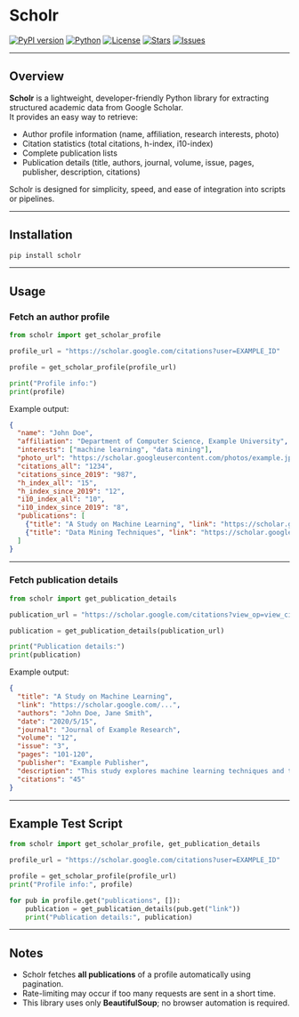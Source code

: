 # Scholr

[![PyPI version](https://img.shields.io/pypi/v/scholr.svg)](https://pypi.org/project/scholr/)
[![Python](https://img.shields.io/pypi/pyversions/scholr.svg)](https://pypi.org/project/scholr/)
[![License](https://img.shields.io/github/license/An4s0/scholr.svg)](https://github.com/An4s0/scholr/blob/main/LICENSE)
[![Stars](https://img.shields.io/github/stars/An4s0/scholr.svg)](https://github.com/An4s0/scholr/stargazers)
[![Issues](https://img.shields.io/github/issues/An4s0/scholr.svg)](https://github.com/An4s0/scholr/issues)


---

## Overview

**Scholr** is a lightweight, developer-friendly Python library for extracting structured academic data from Google Scholar.  
It provides an easy way to retrieve:  

- Author profile information (name, affiliation, research interests, photo)  
- Citation statistics (total citations, h-index, i10-index)  
- Complete publication lists  
- Publication details (title, authors, journal, volume, issue, pages, publisher, description, citations)  

Scholr is designed for simplicity, speed, and ease of integration into scripts or pipelines.  

---

## Installation

```bash
pip install scholr
```

---

## Usage

### Fetch an author profile

```python
from scholr import get_scholar_profile

profile_url = "https://scholar.google.com/citations?user=EXAMPLE_ID"

profile = get_scholar_profile(profile_url)

print("Profile info:")
print(profile)
```

Example output:

```json
{
  "name": "John Doe",
  "affiliation": "Department of Computer Science, Example University",
  "interests": ["machine learning", "data mining"],
  "photo_url": "https://scholar.googleusercontent.com/photos/example.jpg",
  "citations_all": "1234",
  "citations_since_2019": "987",
  "h_index_all": "15",
  "h_index_since_2019": "12",
  "i10_index_all": "10",
  "i10_index_since_2019": "8",
  "publications": [
    {"title": "A Study on Machine Learning", "link": "https://scholar.google.com/..." },
    {"title": "Data Mining Techniques", "link": "https://scholar.google.com/..."}
  ]
}
```

---

### Fetch publication details

```python
from scholr import get_publication_details

publication_url = "https://scholar.google.com/citations?view_op=view_citation&user=EXAMPLE_ID&citation_for_view=EXAMPLE_CITATION"

publication = get_publication_details(publication_url)

print("Publication details:")
print(publication)
```

Example output:

```json
{
  "title": "A Study on Machine Learning",
  "link": "https://scholar.google.com/...",
  "authors": "John Doe, Jane Smith",
  "date": "2020/5/15",
  "journal": "Journal of Example Research",
  "volume": "12",
  "issue": "3",
  "pages": "101-120",
  "publisher": "Example Publisher",
  "description": "This study explores machine learning techniques and their applications...",
  "citations": "45"
}
```

---

## Example Test Script

```python
from scholr import get_scholar_profile, get_publication_details

profile_url = "https://scholar.google.com/citations?user=EXAMPLE_ID"

profile = get_scholar_profile(profile_url)
print("Profile info:", profile)

for pub in profile.get("publications", []):
    publication = get_publication_details(pub.get("link"))
    print("Publication details:", publication)
```

---

## Notes

- Scholr fetches **all publications** of a profile automatically using pagination.
- Rate-limiting may occur if too many requests are sent in a short time.
- This library uses only **BeautifulSoup**; no browser automation is required.
